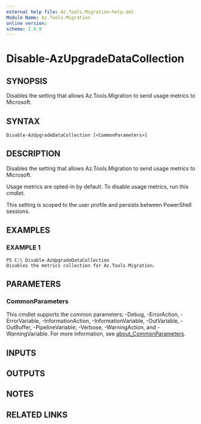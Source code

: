 ```yaml
---
external help file: Az.Tools.Migration-help.xml
Module Name: Az.Tools.Migration
online version:
schema: 2.0.0
---
```


# Disable-AzUpgradeDataCollection

## SYNOPSIS
Disables the setting that allows Az.Tools.Migration to send usage metrics to Microsoft.

## SYNTAX

```
Disable-AzUpgradeDataCollection [<CommonParameters>]
```

## DESCRIPTION
Disables the setting that allows Az.Tools.Migration to send usage metrics to Microsoft.

Usage metrics are opted-in by default.
To disable usage metrics, run this cmdlet.

This setting is scoped to the user profile and persists between PowerShell sessions.

## EXAMPLES

### EXAMPLE 1
```
PS C:\ Disable-AzUpgradeDataCollection
Disables the metrics collection for Az.Tools.Migration.
```

## PARAMETERS

### CommonParameters
This cmdlet supports the common parameters: -Debug, -ErrorAction, -ErrorVariable, -InformationAction, -InformationVariable, -OutVariable, -OutBuffer, -PipelineVariable, -Verbose, -WarningAction, and -WarningVariable. For more information, see [about_CommonParameters](http://go.microsoft.com/fwlink/?LinkID=113216).

## INPUTS

## OUTPUTS

## NOTES

## RELATED LINKS

